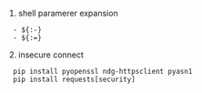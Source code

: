 1. shell paramerer expansion

```
  - ${:-}
  - ${:=}
```


2. insecure connect

```
  pip install pyopenssl ndg-httpsclient pyasn1
  pip install requests[security]
```
